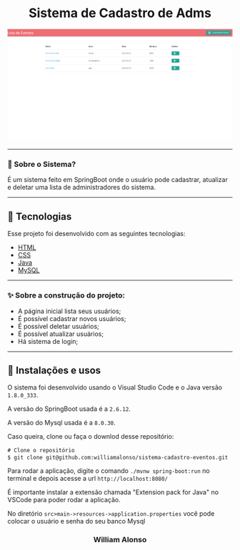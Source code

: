 <h1 align="center">
    Sistema de Cadastro de Adms
</h1>

<div align="center">
  <img src="https://github.com/williamalonso/sistema-cadastro-eventos/blob/master/img/home.png" alt"Home Page" title="Sistema de cadastro de Eventos" width="600" />
  

---

</div>



### 🤔 Sobre o Sistema?

É um sistema feito em SpringBoot onde o usuário pode cadastrar, atualizar e deletar uma lista de administradores do sistema.

---

## 🚀 Tecnologias

Esse projeto foi desenvolvido com as seguintes tecnologias:

- [HTML](https://developer.mozilla.org/pt-BR/docs/Web/HTML)
- [CSS](https://developer.mozilla.org/pt-BR/docs/Web/CSS)
- [Java](https://www.oracle.com/java/)
- [MySQL](https://www.mysql.com/)

---

### ✨ Sobre a construção do projeto:

- A página inicial lista seus usuários;
- É possível cadastrar novos usuários;
- É possível deletar usuários;
- É possível atualizar usuários;
- Há sistema de login;


---

## 🙅 Instalações e usos

O sistema foi desenvolvido usando o Visual Studio Code e o Java versão `1.8.0_333`.

A versão do SpringBoot usada é a `2.6.12`.

A versão do Mysql usada é a `8.0.30`.

Caso queira, clone ou faça o downlod desse repositório:

```
# Clone o repositório
$ git clone git@github.com:williamalonso/sistema-cadastro-eventos.git
```

Para rodar a aplicação, digite o comando `./mvnw spring-boot:run` no terminal e depois acesse a url `http://localhost:8080/`

É importante instalar a extensão chamada "Extension pack for Java" no VSCode para poder rodar a aplicação.

No diretório `src>main->resources->application.properties` você pode colocar o usuário e senha do seu banco Mysql

<h3 align="center">William Alonso</h3>
